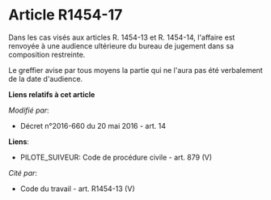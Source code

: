# Article R1454-17

Dans les cas visés aux articles R. 1454-13 et R. 1454-14, l'affaire est renvoyée à une audience ultérieure du bureau de
jugement dans sa composition restreinte. 

Le greffier avise par tous moyens la partie qui ne l'aura pas été verbalement de la date d'audience.

**Liens relatifs à cet article**

_Modifié par_:

  - Décret n°2016-660 du 20 mai 2016 - art. 14

**Liens**:

  - PILOTE_SUIVEUR: Code de procédure civile - art. 879 (V)

_Cité par_:

  - Code du travail - art. R1454-13 (V)
